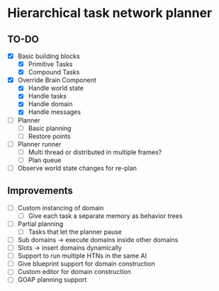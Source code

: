 # Hierarchical task network planner
## TO-DO
- [X] Basic building blocks
  - [X] Primitive Tasks
  - [X] Compound Tasks
- [X] Override Brain Component
  - [X] Handle world state
  - [X] Handle tasks
  - [X] Handle domain
  - [X] Handle messages
- [ ] Planner
  - [ ] Basic planning
  - [ ] Restore points
- [ ] Planner runner
  - [ ] Multi thread or distributed in multiple frames?
  - [ ] Plan queue
- [ ] Observe world state changes for re-plan

## Improvements
- [ ] Custom instancing of domain
  - [ ] Give each task a separate memory as behavior trees
- [ ] Partial planning
  - [ ] Tasks that let the planner pause
- [ ] Sub domains -> execute domains inside other domains
- [ ] Slots -> insert domains dynamically
- [ ] Support to run multiple HTNs in the same AI
- [ ] Give blueprint support for domain construction
- [ ] Custom editor for domain construction
- [ ] GOAP planning support
